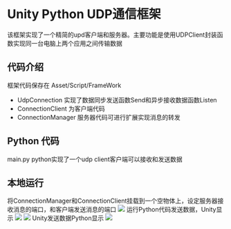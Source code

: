 # Unity Python UDP通信框架

该框架实现了一个精简的upd客户端和服务器。主要功能是使用UDPClient封装函数实现同一台电脑上两个应用之间传输数据

## 代码介绍
框架代码保存在 Asset/Script/FrameWork
- UdpConnection 实现了数据同步发送函数Send和异步接收数据函数Listen
- ConnectionClient 为客户端代码
- ConnectionManager 服务器代码可进行扩展实现消息的转发

## Python 代码
main.py python实现了一个udp client客户端可以接收和发送数据

## 本地运行
将ConnectionManager和ConnectionClient挂载到一个空物体上，设定服务器接收消息的端口，和客户端发送消息的端口
![](https://gitee.com/Nine_Npxl/markdown_img/raw/master/20240704143605.png)
运行Python代码发送数据，Unity显示
![](https://gitee.com/Nine_Npxl/markdown_img/raw/master/20240704143930.png)
![](https://gitee.com/Nine_Npxl/markdown_img/raw/master/20240704143857.png)
Unity发送数据Python显示
![](https://gitee.com/Nine_Npxl/markdown_img/raw/master/20240704144021.png)